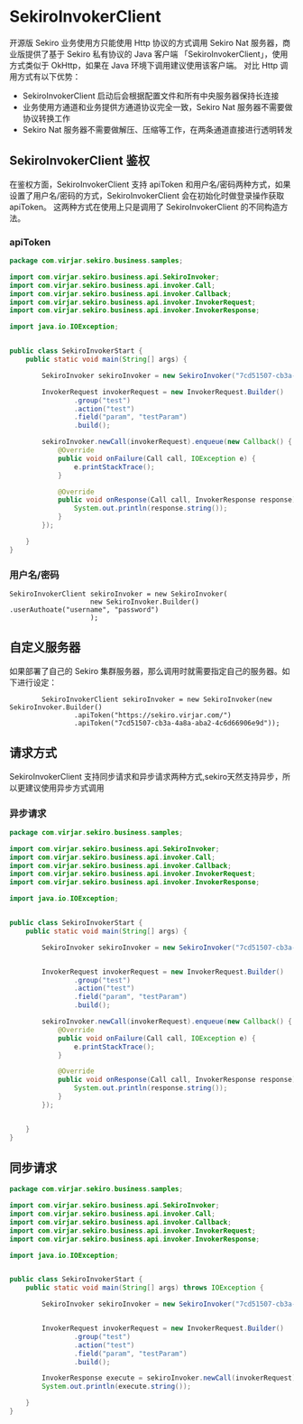 # SekiroInvokerClient

开源版 Sekiro 业务使用方只能使用 Http 协议的方式调用 Sekiro Nat 服务器，商业版提供了基于 Sekiro 私有协议的 Java 客户端 「SekiroInvokerClient」，使用方式类似于 OkHttp，如果在
Java 环境下调用建议使用该客户端。 对比 Http 调用方式有以下优势：

- SekiroInvokerClient 启动后会根据配置文件和所有中央服务器保持长连接
- 业务使用方通道和业务提供方通道协议完全一致，Sekiro Nat 服务器不需要做协议转换工作
- Sekiro Nat 服务器不需要做解压、压缩等工作，在两条通道直接进行透明转发

## SekiroInvokerClient 鉴权

在鉴权方面，SekiroInvokerClient 支持 apiToken 和用户名/密码两种方式，如果设置了用户名/密码的方式，SekiroInvokerClient 会在初始化时做登录操作获取 apiToken。
这两种方式在使用上只是调用了 SekiroInvokerClient 的不同构造方法。

### apiToken

```java
package com.virjar.sekiro.business.samples;

import com.virjar.sekiro.business.api.SekiroInvoker;
import com.virjar.sekiro.business.api.invoker.Call;
import com.virjar.sekiro.business.api.invoker.Callback;
import com.virjar.sekiro.business.api.invoker.InvokerRequest;
import com.virjar.sekiro.business.api.invoker.InvokerResponse;

import java.io.IOException;


public class SekiroInvokerStart {
    public static void main(String[] args) {

        SekiroInvoker sekiroInvoker = new SekiroInvoker("7cd51507-cb3a-4a8a-aba2-4c6d66906e9d");

        InvokerRequest invokerRequest = new InvokerRequest.Builder()
                .group("test")
                .action("test")
                .field("param", "testParam")
                .build();

        sekiroInvoker.newCall(invokerRequest).enqueue(new Callback() {
            @Override
            public void onFailure(Call call, IOException e) {
                e.printStackTrace();
            }

            @Override
            public void onResponse(Call call, InvokerResponse response) {
                System.out.println(response.string());
            }
        });

    }
}

```

### 用户名/密码

```
SekiroInvokerClient sekiroInvoker = new SekiroInvoker(
                    new SekiroInvoker.Builder() .userAuthoate("username", "password")
                    );                                                 
```


## 自定义服务器

如果部署了自己的 Sekiro 集群服务器，那么调用时就需要指定自己的服务器。如下进行设定：


```
        SekiroInvokerClient sekiroInvoker = new SekiroInvoker(new SekiroInvoker.Builder()
                .apiToken("https://sekiro.virjar.com/")
                .apiToken("7cd51507-cb3a-4a8a-aba2-4c6d66906e9d"));
```

## 请求方式

SekiroInvokerClient 支持同步请求和异步请求两种方式,sekiro天然支持异步，所以更建议使用异步方式调用

### 异步请求

```java
package com.virjar.sekiro.business.samples;

import com.virjar.sekiro.business.api.SekiroInvoker;
import com.virjar.sekiro.business.api.invoker.Call;
import com.virjar.sekiro.business.api.invoker.Callback;
import com.virjar.sekiro.business.api.invoker.InvokerRequest;
import com.virjar.sekiro.business.api.invoker.InvokerResponse;

import java.io.IOException;


public class SekiroInvokerStart {
    public static void main(String[] args) {

        SekiroInvoker sekiroInvoker = new SekiroInvoker("7cd51507-cb3a-4a8a-aba2-4c6d66906e9d");


        InvokerRequest invokerRequest = new InvokerRequest.Builder()
                .group("test")
                .action("test")
                .field("param", "testParam")
                .build();

        sekiroInvoker.newCall(invokerRequest).enqueue(new Callback() {
            @Override
            public void onFailure(Call call, IOException e) {
                e.printStackTrace();
            }

            @Override
            public void onResponse(Call call, InvokerResponse response) {
                System.out.println(response.string());
            }
        });


    }
}

```

## 同步请求

```java
package com.virjar.sekiro.business.samples;

import com.virjar.sekiro.business.api.SekiroInvoker;
import com.virjar.sekiro.business.api.invoker.Call;
import com.virjar.sekiro.business.api.invoker.Callback;
import com.virjar.sekiro.business.api.invoker.InvokerRequest;
import com.virjar.sekiro.business.api.invoker.InvokerResponse;

import java.io.IOException;


public class SekiroInvokerStart {
    public static void main(String[] args) throws IOException {

        SekiroInvoker sekiroInvoker = new SekiroInvoker("7cd51507-cb3a-4a8a-aba2-4c6d66906e9d");


        InvokerRequest invokerRequest = new InvokerRequest.Builder()
                .group("test")
                .action("test")
                .field("param", "testParam")
                .build();

        InvokerResponse execute = sekiroInvoker.newCall(invokerRequest).execute();
        System.out.println(execute.string());

    }
}
```
